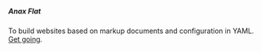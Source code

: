 ##### Anax Flat

To build websites based on markup documents and configuration in YAML.
[Get going](http://dbwebb.se/kunskap/bygg-me-sida-med-anax-flat).
